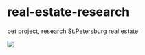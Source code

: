 # real-estate-research
pet project, research St.Petersburg real estate

![](/images/real-estate-research-pet/real-estate-pic1.jpg)
